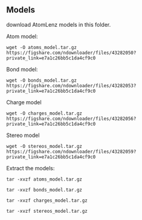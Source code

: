 ## Models

download AtomLenz models in this folder.

Atom model:

``
wget -O atoms_model.tar.gz https://figshare.com/ndownloader/files/43282050?private_link=e7a1c26bb5c1da4cf9c0
``

Bond model:

``
wget -O bonds_model.tar.gz https://figshare.com/ndownloader/files/43282053?private_link=e7a1c26bb5c1da4cf9c0
``

Charge model

``
wget -O charges_model.tar.gz https://figshare.com/ndownloader/files/43282056?private_link=e7a1c26bb5c1da4cf9c0
``

Stereo model

``
wget -O stereos_model.tar.gz https://figshare.com/ndownloader/files/43282059?private_link=e7a1c26bb5c1da4cf9c0
``

Extract the models:

```
tar -xvzf atoms_model.tar.gz

tar -xvzf bonds_model.tar.gz

tar -xvzf charges_model.tar.gz

tar -xvzf stereos_model.tar.gz
```
